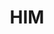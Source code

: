 ---
title: "HIM"
summary: "HIM was a Finnish rock band founded in 1991 by singer/frontman Ville Valo and bass player Migé Amour. Their first release was the demo EP *666 Ways To Love: Prologue*, which was released in 1996 and is the only thing they released under their original name. By the time they released their debut full-length *Greatest Love Songs Vol. 666* in 1997, the name had been shortened to HIM to make their name easier on the Finnish tongue as well as to tone down the more occult elements of their public image. With their second album, *Razorblade Romance*, HIM gained exposure all over Europe as the track \"Join Me\" was included in the European version of the movie *The Thirteenth Floor*. Their fourth album, *Love Metal*, expanded their popularity to the U.S., giving them the status of world-wide rock stars. The album *Dark Light* spawned the hit \"Wings of a Butterfly\", which became the band's biggest US hit and made *Dark Light* the first album by a Finnish act to go gold in the US. The band disbanded in 2017. Final lineup: Ville Valo - vocals Migé Amour - bass Lily Lazer - guitar Emerson Burton - keyboards Jukka \"Kosmo\" Kröger - drums"
image: "him.jpg"
apple_music_artist_url: "https://music.apple.com/gb/artist/him/4471986"
---